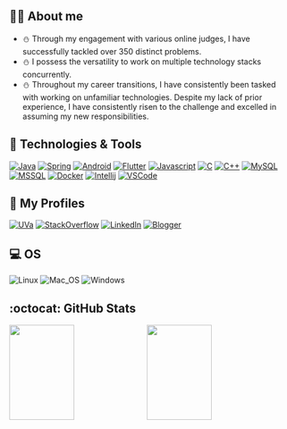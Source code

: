 ## :man_office_worker: About me

- :snowman: Through my engagement with various online judges, I have successfully tackled over 350 distinct problems.
- :snowman: I possess the versatility to work on multiple technology stacks concurrently.
- :snowman: Throughout my career transitions, I have consistently been tasked with working on unfamiliar technologies. Despite my lack of prior experience, I have consistently risen to the challenge and excelled in assuming my new responsibilities.
  <br>

## :fork_and_knife: Technologies & Tools

[![Java](https://img.shields.io/badge/Code-Java-informational?style=for-the-badge&logo=java&labelColor=17202A&color=1abc9c)](https://www.java.com/en/download/help/whatis_java.html)
[![Spring](https://img.shields.io/badge/Code-Spring-informational?style=for-the-badge&logo=Spring&labelColor=17202A&color=1abc9c)](https://spring.io/projects/spring-boot)
[![Android](https://img.shields.io/badge/Code-Android-informational?style=for-the-badge&logo=Android&labelColor=17202A&color=1abc9c)](https://www.android.com/)
[![Flutter](https://img.shields.io/badge/Code-Flutter-informational?style=for-the-badge&logo=Flutter&labelColor=17202A&color=1abc9c)](https://www.android.com/)
[![Javascript](https://img.shields.io/badge/Code-Javascript-informational?style=for-the-badge&logo=Javascript&labelColor=17202A&color=1abc9c)](https://developer.mozilla.org/en-US/docs/Web/JavaScript)
[![C](https://img.shields.io/badge/Code-C-informational?style=for-the-badge&logo=c&labelColor=17202A&color=1abc9c)](https://www.cprogramming.com/)
[![C++](https://img.shields.io/badge/Code-C++-informational?style=for-the-badge&logo=c%2B%2B&labelColor=17202A&color=1abc9c)](https://isocpp.org/)
[![MySQL](https://img.shields.io/badge/DB-MySQL-informational?style=for-the-badge&logo=mysql&labelColor=17202A&color=1abc9c)](https://www.mysql.com/)
[![MSSQL](https://img.shields.io/badge/DB-MSSQL-informational?style=for-the-badge&logo=sql-server&labelColor=17202A&color=1abc9c)](https://www.microsoft.com/en-us/sql-server)
[![Docker](https://img.shields.io/badge/Tools-Docker-informational?style=for-the-badge&logo=Docker&labelColor=17202A&color=1abc9c)](https://www.docker.com/)
[![Intellij](https://img.shields.io/badge/IDE-Intellij-informational?style=for-the-badge&logo=Intellij&logoColor=007ACC&labelColor=17202A&color=1abc9c)](https://www.jetbrains.com/idea/)
[![VSCode](https://img.shields.io/badge/Editor-Visual_Studio_Code-informational?style=for-the-badge&logo=visual-studio-code&logoColor=007ACC&labelColor=17202A&color=1abc9c)](https://code.visualstudio.com/)

## :ghost: My Profiles

[![UVa](https://img.shields.io/badge/online_judge-uva-F34B7D?style=for-the-badge&logo=none)](https://uhunt.onlinejudge.org/id/249088)
[![StackOverflow](https://img.shields.io/badge/profile-stack_overflow-F2740D?style=for-the-badge&logo=stackoverflow)](https://stackoverflow.com/users/8515899/nazran-khondokar)
[![LinkedIn](https://img.shields.io/badge/profile-Linked_in-0E76E8?style=for-the-badge&logo=linkedin)](https://www.linkedin.com/in/nazran91)
[![Blogger](https://img.shields.io/badge/profile-blogger-FC4F08?style=for-the-badge&logo=blogger)](https://2d-15point7.blogspot.com/)

## :computer: OS

![Linux](https://img.shields.io/badge/-Linux-FCC624?logo=Linux&style=for-the-badge&logoColor=black)
![Mac_OS](https://img.shields.io/badge/-Mac_OS-999999?logo=Apple&style=for-the-badge&logoColor=white)
![Windows](https://img.shields.io/badge/-Windows-00A4EF?logo=Windows&style=for-the-badge&logoColor=white)

## :octocat: GitHub Stats

<div style="display: flex; flex-direction: row;">

  <img width="48%" height="170" src="https://github-readme-stats-sigma-five.vercel.app/api?username=NazranKhondokar&show_icons=true&include_all_commits=true&count_private=true&title_color=ffffff&text_color=ffffff&icon_color=3498DB&bg_color=2c3e50" />
  <span>&nbsp;</span>
  <img width="48%" height="170" src="https://streak-stats.demolab.com?user=NazranKhondokar&height=170&border_radius=5&date_format=j%20M%5B%20Y%5D" />

</div>

<!--
Previous Github Stats

<a href="https://github.com/NazranKhondokar">
  <img align="center" src="https://github-readme-stats.vercel.app/api?username=NazranKhondokar&show_icons=true&include_all_commits=true&line_height=27&count_private=true&title_color=76D7C4&text_color=c9cacc&icon_color=3498DB&bg_color=2c3e50" alt="Nazran's GitHub Stats" />
</a>

<a href="https://github.com/NazranKhondokar">
  <img align="center" src="https://github-readme-stats.vercel.app/api/top-langs/?username=NazranKhondokar&hide=java,objective-c&title_color=76D7C4&text_color=c9cacc&icon_color=F0DB4F&bg_color=2c3e50" />
</a>

<a href="https://github.com/NazranKhondokar/nazrankhondokar.github.io">
  <img align="center" src="https://github-readme-stats.vercel.app/api/pin/?username=NazranKhondokar&repo=nazrankhondokar.github.io&title_color=76D7C4&text_color=c9cacc&icon_color=3498DB&bg_color=2c3e50" />
</a>
-->

<!-- Definitions -->

[nazran]: https://github.com/NazranKhondokar
[javascript]: https://developer.mozilla.org/en-US/docs/Web/JavaScript
[reactjs]: https://reactjs.org/
[reactnative]: https://reactnative.dev/
[docker]: https://www.docker.com/
[visualstudio]: https://code.visualstudio.com/
